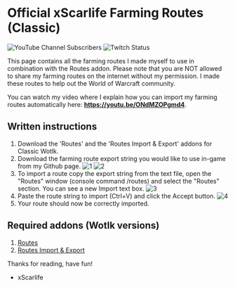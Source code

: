 # Official xScarlife Farming Routes (Classic)

![YouTube Channel Subscribers](https://img.shields.io/youtube/channel/subscribers/UCY_LsfkMQS--TVMvGl90rNA?style=social)
![Twitch Status](https://img.shields.io/twitch/status/xscarlife?style=social)

This page contains all the farming routes I made myself to use in combination with the Routes addon. Please note that you are NOT allowed to share my farming routes on the internet without my permission. I made these routes to help out the World of Warcraft community.

You can watch my video where I explain how you can import my farming routes automatically here: **https://youtu.be/ONdMZOPgmd4**.

## Written instructions
1) Download the 'Routes' and the 'Routes Import & Export' addons for Classic Wotlk.
2) Download the farming route export string you would like to use in-game from my Github page.
![1](https://user-images.githubusercontent.com/24465574/190901474-3bc6a4db-a8f5-4f7a-9270-8ef91d3276e5.png)
![2](https://user-images.githubusercontent.com/24465574/190901482-18244229-021f-4a4a-aa9b-a46d886fab0b.png)
3) To import a route copy the export string from the text file, open the "Routes" window (console command /routes) and select the "Routes" section. You can see a new Import text box. 
![3](https://user-images.githubusercontent.com/24465574/190901492-966aa4a1-c243-4010-945d-fd75d3548d22.png)
5) Paste the route string to import (Ctrl+V) and click the Accept button. 
![4](https://user-images.githubusercontent.com/24465574/190901633-a068f9b2-c57f-4bd7-bf67-9a6761930455.png)
7) Your route should now be correctly imported.

## Required addons (Wotlk versions)
1) [Routes](https://www.curseforge.com/wow/addons/routes)
2) [Routes Import & Export](https://www.curseforge.com/wow/addons/routes-import-export)

Thanks for reading, have fun!

- xScarlife
